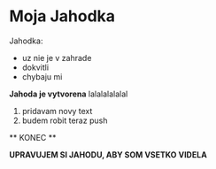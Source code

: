 # Moja Jahodka
Jahodka:
* uz nie je v zahrade
* dokvitli
* chybaju mi

**Jahoda je vytvorena**
lalalalalalal

1. pridavam novy text
2. budem robit teraz push

** KONEC **

**UPRAVUJEM SI JAHODU, ABY SOM VSETKO VIDELA**
